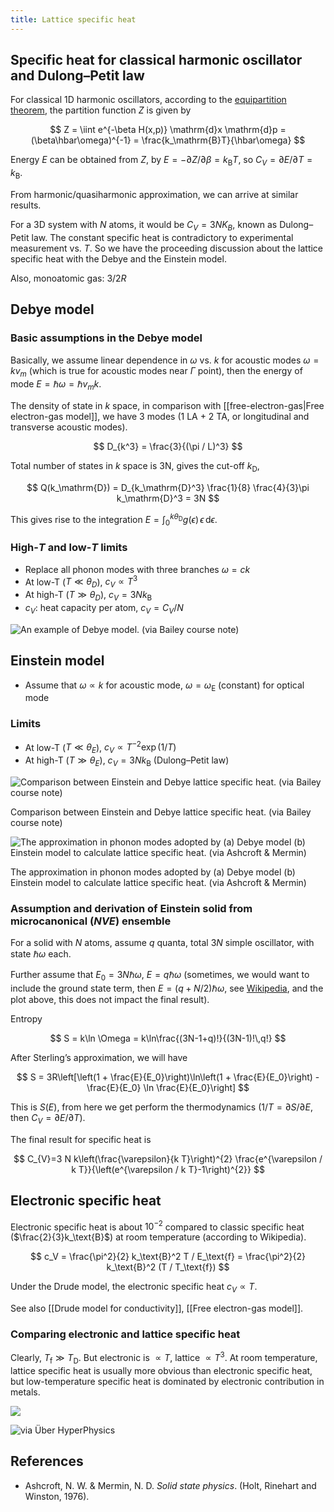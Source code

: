 ```yaml
---
title: Lattice specific heat
---
```


## Specific heat for classical harmonic oscillator and Dulong–Petit law

For classical 1D harmonic oscillators, according to the [equipartition theorem](https://www.notion.so/Equipartition-theorem-82bb06525ef84a7c94a2e048af424f25), the partition function $Z$ is given by

$$ Z = \iint e^{-\beta H(x,p)} \mathrm{d}x \mathrm{d}p = (\beta\hbar\omega)^{-1} = \frac{k_\mathrm{B}T}{\hbar\omega} $$

Energy $E$ can be obtained from $Z$, by $E = -\partial Z / \partial \beta = k_\mathrm{B}T$, so $C_V = \partial E / \partial T = k_\mathrm{B}$.

From harmonic/quasiharmonic approximation, we can arrive at similar results.

For a 3D system with $N$ atoms, it would be $C_V = 3NK_B$, known as Dulong–Petit law. The constant specific heat is contradictory to experimental measurement vs. $T$. So we have the proceeding discussion about the lattice specific heat with the Debye and the Einstein model.

Also, monoatomic gas: $3/2R$

## Debye model

### Basic assumptions in the Debye model

Basically, we assume linear dependence in $\omega$ vs. $k$ for acoustic modes $\omega = kv_m$ (which is true for acoustic modes near $\Gamma$ point), then the energy of mode $E = \hbar \omega = \hbar v_m k$.

The density of state in $k$ space, in comparison with [[free-electron-gas|Free electron-gas model]], we have 3 modes (1 LA + 2 TA, or longitudinal and transverse acoustic modes).

$$ D_{k^3} = \frac{3}{(\pi / L)^3} $$

Total number of states in $k$ space is 3N, gives the cut-off $k_\text{D}$,

$$ Q(k_\mathrm{D}) = D_{k_\mathrm{D}^3} \frac{1}{8} \frac{4}{3}\pi k_\mathrm{D}^3 = 3N $$

This gives rise to the integration $E = \int_0^{k\theta_\mathrm{D}} g(\epsilon)\,\epsilon\,\mathrm{d}\epsilon$.

### High-$T$ and low-$T$ limits

- Replace all phonon modes with three branches $\omega = ck$
- At low-T ($T \ll \theta_D$), $c_V \propto T^3$
- At high-T ($T \gg \theta_D$), $c_V = 3Nk_\text{B}$
- $c_V$: heat capacity per atom, $c_V = C_V / N$

![An example of Debye model. (via Bailey course note)](p1.png)

## Einstein model

- Assume that $\omega \propto k$ for acoustic mode, $\omega = \omega_\text{E}$ (constant) for optical mode

### Limits

- At low-T ($T \ll \theta_E$), $c_V \propto T^{-2}\exp(1/T)$
- At high-T ($T \gg \theta_E$), $c_V = 3Nk_\text{B}$ (Dulong–Petit law)

![Comparison between Einstein and Debye lattice specific heat. (via Bailey course note)](p2.png)

Comparison between Einstein and Debye lattice specific heat. (via Bailey course note)

![The approximation in phonon modes adopted by (a) Debye model (b) Einstein model to calculate lattice specific heat. (via Ashcroft & Mermin)](p3.png)

The approximation in phonon modes adopted by (a) Debye model (b) Einstein model to calculate lattice specific heat. (via Ashcroft & Mermin)

### Assumption and derivation of Einstein solid from microcanonical (*NVE*) ensemble

For a solid with $N$ atoms, assume $q$ quanta, total $3N$ simple oscillator, with state $\hbar\omega$ each.

Further assume that $E_0 = 3N\hbar\omega$, $E = q\hbar\omega$ (sometimes, we would want to include the ground state term, then $E = (q+N/2)\hbar\omega$, see [Wikipedia](https://en.wikipedia.org/wiki/Einstein_solid), and the plot above, this does not impact the final result).

Entropy

$$ S = k\ln \Omega = k\ln\frac{(3N-1+q)!}{(3N-1)!\,q!} $$

After Sterling’s approximation, we will have

$$ S = 3R\left[\left(1 + \frac{E}{E_0}\right)\ln\left(1 + \frac{E}{E_0}\right) - \frac{E}{E_0} \ln \frac{E}{E_0}\right] $$

This is  $S(E)$, from here we get perform the thermodynamics ($1/T =\partial S / \partial E$, then $C_V = \partial E/\partial T$).

The final result for specific heat is

$$ C_{V}=3 N k\left(\frac{\varepsilon}{k T}\right)^{2} \frac{e^{\varepsilon / k T}}{\left(e^{\varepsilon / k T}-1\right)^{2}} $$

## Electronic specific heat

Electronic specific heat is about $10^{-2}$ compared to classic specific heat ($\frac{2}{3}k_\text{B}$) at room temperature (according to Wikipedia).

$$ c_V =   \frac{\pi^2}{2} k_\text{B}^2 T / E_\text{f} = \frac{\pi^2}{2} k_\text{B}^2 (T / T_\text{f}) $$

Under the Drude model, the electronic specific heat $c_V \propto T$.

See also [[Drude model for conductivity]], [[Free electron-gas model]].

### Comparing electronic and lattice specific heat

Clearly, $T_\text{f} \gg T_\text{D}$. But electronic is $\propto T$, lattice $\propto T^3$. At room temperature, lattice specific heat is usually more obvious than electronic specific heat, but low-temperature specific heat is dominated by electronic contribution in metals.

![](p4.png)

![via [Über HyperPhysics](http://hydrogen.physik.uni-wuppertal.de/hyperphysics/hyperphysics/hbase/thermo/debye.html)](p5.png)

## References

- Ashcroft, N. W. & Mermin, N. D. *Solid state physics*. (Holt, Rinehart and Winston, 1976).
